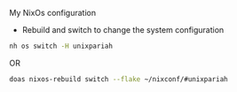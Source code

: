 My NixOs configuration

- Rebuild and switch to change the system configuration

```bash
nh os switch -H unixpariah
```

OR

```bash
doas nixos-rebuild switch --flake ~/nixconf/#unixpariah
```
